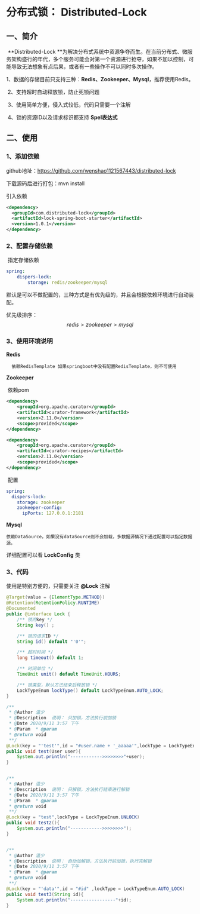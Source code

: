 #                      分布式锁： Distributed-Lock

## 一、简介

​			**Distributed-Lock **为解决分布式系统中资源争夺而生。在当前分布式、微服务架构盛行的年代，多个服务可能会对第一个资源进行抢夺，如果不加以控制，可能导致无法想象有点后果，或者有一些操作不可以同时多次操作。



​			1、数据的存储目前只支持三种：**Redis、Zookeeper、Mysql**，推荐使用Redis。

​			2、支持超时自动释放锁，防止死锁问题

​			3、使用简单方便，侵入式较低，代码只需要一个注解

​			4、锁的资源ID以及请求标识都支持 **Spel表达式**



## 二、使用

### 1、添加依赖

github地址：https://github.com/wenshao1121567443/distributed-lock



下载源码后进行打包：mvn install



引入依赖

```xml
<dependency>
  <groupId>com.distributed-lock</groupId>
  <artifactId>lock-spring-boot-starter</artifactId>
  <version>1.0.1</version>
</dependency>
```



### 2、配置存储依赖

​	指定存储依赖

```yml
spring:
	dispers-lock:
		storage: redis/zookeeper/mysql
```

默认是可以不做配置的，三种方式是有优先级的，并且会根据依赖环境进行自动装配。

优先级排序：
$$
redis>zookeeper>mysql
$$


### 3、使用环境说明

**Redis**

​	```  依赖RedisTemplate 如果springboot中没有配置RedisTemplate，则不可使用```  

**Zookeeper**

​	依赖pom

```xml
<dependency>
    <groupId>org.apache.curator</groupId>
    <artifactId>curator-framework</artifactId>
    <version>2.11.0</version>
    <scope>provided</scope>
</dependency>

<dependency>
    <groupId>org.apache.curator</groupId>
    <artifactId>curator-recipes</artifactId>
    <version>2.11.0</version>
    <scope>provided</scope>
</dependency>
```

​	配置

```yml
spring:
  dispers-lock:
    storage: zookeeper
    zookeeper-config:
      ipPorts: 127.0.0.1:2181
```



**Mysql**

```依赖DataSource，如果没有dataSource则不会加载，多数据源情况下通过配置可以指定数据源。```





详细配置可以看  **LockConfig** 类



### 3、代码



使用是特别方便的，只需要关注 **@Lock** 注解

```java
@Target(value = {ElementType.METHOD})
@Retention(RetentionPolicy.RUNTIME)
@Documented
public @interface Lock {
    /** 锁的key */
    String key() ;

    /** 锁的请求ID */
    String id() default "'0'";

    /** 超时时间 */
    long timeout() default 1;

    /** 时间单位 */
    TimeUnit unit() default TimeUnit.HOURS;

    /** 锁类型，默认方法结束后释放锁 */
    LockTypeEnum lockType() default LockTypeEnum.AUTO_LOCK;
}
```





```java
/**
 * @Author 温少
 * @Description  说明： 只加锁，方法执行前加锁
 * @Date 2020/9/11 3:57 下午
 * @Param  * @param
 * @return void
 **/
@Lock(key = "'test'",id = "#user.name + '_aaaaa'",lockType = LockTypeEnum.LOCK)
public void test(User user){
    System.out.println("------------>>>>>>>>"+user);
}


/**
 * @Author 温少
 * @Description  说明： 只解锁，方法执行结束进行解锁
 * @Date 2020/9/11 3:57 下午
 * @Param  * @param
 * @return void
 **/
@Lock(key = "test",lockType = LockTypeEnum.UNLOCK)
public void test2(){
    System.out.println("------------>>>>>>>>");
}


/**
 * @Author 温少
 * @Description  说明： 自动加解锁，方法执行前加锁，执行完解锁
 * @Date 2020/9/11 3:57 下午
 * @Param  * @param
 * @return void
 **/
@Lock(key = "'data'",id = "#id" ,lockType = LockTypeEnum.AUTO_LOCK)
public void test3(String id){
    System.out.println("-----------------"+id);
}
```



